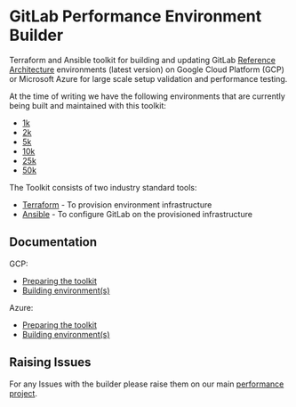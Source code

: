 # GitLab Performance Environment Builder

Terraform and Ansible toolkit for building and updating GitLab [Reference Architecture](https://docs.gitlab.com/ee/administration/scaling/#reference-architectures) environments (latest version) on Google Cloud Platform (GCP) or Microsoft Azure for large scale setup validation and performance testing.

At the time of writing we have the following environments that are currently being built and maintained with this toolkit:

* [1k](https://console.cloud.google.com/home/dashboard?project=gitlab-qa-1k-0917a1)
* [2k](https://console.cloud.google.com/home/dashboard?project=gitlab-qa-2k-ca9f9e)
* [5k](https://console.cloud.google.com/home/dashboard?project=gitlab-qa-5k-0ee8fa)
* [10k](https://console.cloud.google.com/home/dashboard?project=gitlab-qa-10k-cd77c7)
* [25k](https://console.cloud.google.com/home/dashboard?project=gitlab-qa-25k-bc38fe)
* [50k](https://console.cloud.google.com/home/dashboard?project=gitlab-qa-50k-193234)

The Toolkit consists of two industry standard tools:

* [Terraform](https://www.terraform.io/) - To provision environment infrastructure
* [Ansible](https://docs.ansible.com/ansible/latest/index.html) - To configure GitLab on the provisioned infrastructure

## Documentation

GCP:

* [Preparing the toolkit](docs/prep_toolkit.md)
* [Building environment(s)](docs/building_environments.md)

Azure:

* [Preparing the toolkit](docs/azure/prep_toolkit.md)
* [Building environment(s)](docs/azure/building_environments.md)

## Raising Issues

For any Issues with the builder please raise them on our main [performance project](https://gitlab.com/gitlab-org/quality/performance/-/issues).

